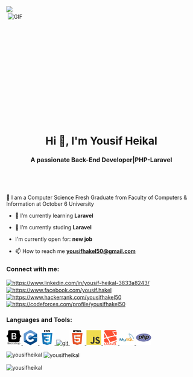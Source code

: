 <img src="https://media.giphy.com/media/hvRJCLFzcasrR4ia7z/giphy.gif" width="25px">

  <img align="right" alt="GIF" src="https://github.com/abhisheknaiidu/abhisheknaiidu/blob/master/code.gif?raw=true" width="500" height="320" />
  

<h1 align="center">Hi 👋, I'm Yousif Heikal</h1>
<h3 align="center">A passionate Back-End Developer|PHP-Laravel</h3>

<br>
<br>
<br>


🏫 I am a Computer Science Fresh
Graduate from Faculty of Computers & Information at October 6 University

- 🌱 I’m currently learning **Laravel**

- 🌱 I’m currently studing **Laravel**

- I'm currently open for: **new job**

- 📫 How to reach me **yousifhakel50@gmail.com**

<h3 align="left">Connect with me:</h3>
<p align="left">
  <a href="https://linkedin.com/in/https://www.linkedin.com/in/yousif-heikal-3833a8243/" target="blank"><img align="center" src="https://raw.githubusercontent.com/rahuldkjain/github-profile-readme-generator/master/src/images/icons/Social/linked-in-alt.svg" alt="https://www.linkedin.com/in/yousif-heikal-3833a8243/" height="30" width="40" /></a>
  <a href="https://fb.com/https://www.facebook.com/yousif.hakel" target="blank"><img align="center" src="https://raw.githubusercontent.com/rahuldkjain/github-profile-readme-generator/master/src/images/icons/Social/facebook.svg" alt="https://www.facebook.com/yousif.hakel" height="30" width="40" /></a>
  <a href="https://www.hackerrank.com/https://www.hackerrank.com/yousifhakel50" target="blank"><img align="center" src="https://raw.githubusercontent.com/rahuldkjain/github-profile-readme-generator/master/src/images/icons/Social/hackerrank.svg" alt="https://www.hackerrank.com/yousifhakel50" height="30" width="40" /></a>
  <a href="https://codeforces.com/profile/https://codeforces.com/profile/yousifhakel50" target="blank"><img align="center" src="https://raw.githubusercontent.com/rahuldkjain/github-profile-readme-generator/master/src/images/icons/Social/codeforces.svg" alt="https://codeforces.com/profile/yousifhakel50" height="30" width="40" /></a>
</p>

<h3 align="left">Languages and Tools:</h3>
<p align="left"> <a href="https://getbootstrap.com" target="_blank" rel="noreferrer"> <img src="https://raw.githubusercontent.com/devicons/devicon/master/icons/bootstrap/bootstrap-plain-wordmark.svg" alt="bootstrap" width="40" height="40"/> </a> <a href="https://www.w3schools.com/cpp/" target="_blank" rel="noreferrer"> <img src="https://raw.githubusercontent.com/devicons/devicon/master/icons/cplusplus/cplusplus-original.svg" alt="cplusplus" width="40" height="40"/> </a> <a href="https://www.w3schools.com/css/" target="_blank" rel="noreferrer"> <img src="https://raw.githubusercontent.com/devicons/devicon/master/icons/css3/css3-original-wordmark.svg" alt="css3" width="40" height="40"/> </a> <a href="https://git-scm.com/" target="_blank" rel="noreferrer"> <img src="https://www.vectorlogo.zone/logos/git-scm/git-scm-icon.svg" alt="git" width="40" height="40"/> </a> <a href="https://www.w3.org/html/" target="_blank" rel="noreferrer"> <img src="https://raw.githubusercontent.com/devicons/devicon/master/icons/html5/html5-original-wordmark.svg" alt="html5" width="40" height="40"/> </a> <a href="https://developer.mozilla.org/en-US/docs/Web/JavaScript" target="_blank" rel="noreferrer"> <img src="https://raw.githubusercontent.com/devicons/devicon/master/icons/javascript/javascript-original.svg" alt="javascript" width="40" height="40"/> </a> <a href="https://laravel.com/" target="_blank" rel="noreferrer"> <img src="https://raw.githubusercontent.com/devicons/devicon/master/icons/laravel/laravel-plain-wordmark.svg" alt="laravel" width="40" height="40"/> </a> <a href="https://www.mysql.com/" target="_blank" rel="noreferrer"> <img src="https://raw.githubusercontent.com/devicons/devicon/master/icons/mysql/mysql-original-wordmark.svg" alt="mysql" width="40" height="40"/> </a> <a href="https://www.php.net" target="_blank" rel="noreferrer"> <img src="https://raw.githubusercontent.com/devicons/devicon/master/icons/php/php-original.svg" alt="php" width="40" height="40"/> </a> </p>

<p><img align="left" src="https://github-readme-stats.vercel.app/api/top-langs?username=yousifheikal&show_icons=true&locale=en&layout=compact" alt="yousifheikal" /></p>

<p>&nbsp;<img align="center" src="https://github-readme-stats.vercel.app/api?username=yousifheikal&show_icons=true&locale=en" alt="yousifheikal" /></p>

<p><img align="center" src="https://github-readme-streak-stats.herokuapp.com/?user=yousifheikal&" alt="yousifheikal" /></p>

